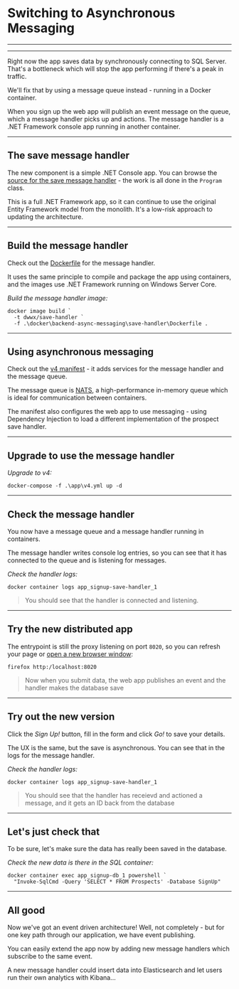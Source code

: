 ﻿# Switching to Asynchronous Messaging

---

<section data-background-image="/img/backend/Slide2.png">

---

Right now the app saves data by synchronously connecting to SQL Server. That's a bottleneck which will stop the app performing if there's a peak in traffic.

We'll fix that by using a message queue instead - running in a Docker container. 

When you sign up the web app will publish an event message on the queue, which a message handler picks up and actions. The message handler is a .NET Framework console app running in another container.

---

## The save message handler

The new component is a simple .NET Console app. You can browse the [source for the save message handler](./src/SignUp.MessageHandlers.SaveProspect) - the work is all done in the `Program` class.

This is a full .NET Framework app, so it can continue to use the original Entity Framework model from the monolith. It's a low-risk approach to updating the architecture.

---

## Build the message handler

Check out the [Dockerfile](./docker/backend-async-messaging/save-handler/Dockerfile) for the message handler. 

It uses the same principle to compile and package the app using containers, and the images use .NET Framework running on Windows Server Core. 

_Build the message handler image:_

```
docker image build `
  -t dwwx/save-handler `
  -f .\docker\backend-async-messaging\save-handler\Dockerfile .
```

---

## Using asynchronous messaging

Check out the [v4 manifest](./app/v4.yml) - it adds services for the message handler and the message queue.

The message queue is [NATS](https://nats.io), a high-performance in-memory queue which is ideal for communication between containers.

The manifest also configures the web app to use messaging - using Dependency Injection to load a different implementation of the prospect save handler.

---

## Upgrade to use the message handler

_Upgrade to v4:_

```
docker-compose -f .\app\v4.yml up -d
```

---

## Check the message handler

You now have a message queue and a message handler running in containers. 

The message handler writes console log entries, so you can see that it has connected to the queue and is listening for messages.

_Check the handler logs:_

```
docker container logs app_signup-save-handler_1
```

> You should see that the handler is connected and listening.

---

## Try the new distributed app

The entrypoint is still the proxy listening on port `8020`, so you can refresh your page or [open a new browser window](http:/localhost:8020):

```
firefox http:/localhost:8020
```

> Now when you submit data, the web app publishes an event and the handler makes the database save

---

## Try out the new version

Click the _Sign Up!_ button, fill in the form and click _Go!_ to save your details.

The UX is the same, but the save is asynchronous. You can see that in the logs for the message handler.

_Check the handler logs:_

```
docker container logs app_signup-save-handler_1
```

> You should see that the handler has receievd and actioned a message, and it gets an ID back from the database

---

## Let's just check that

To be sure, let's make sure the data has really been saved in the database.

_Check the new data is there in the SQL container:_

```
docker container exec app_signup-db_1 powershell `
  "Invoke-SqlCmd -Query 'SELECT * FROM Prospects' -Database SignUp"
```

---

## All good

Now we've got an event driven architecture! Well, not completely - but for one key path through our application, we have event publishing.

You can easily extend the app now by adding new message handlers which subscribe to the same event.

A new message handler could insert data into Elasticsearch and let users run their own analytics with Kibana...
